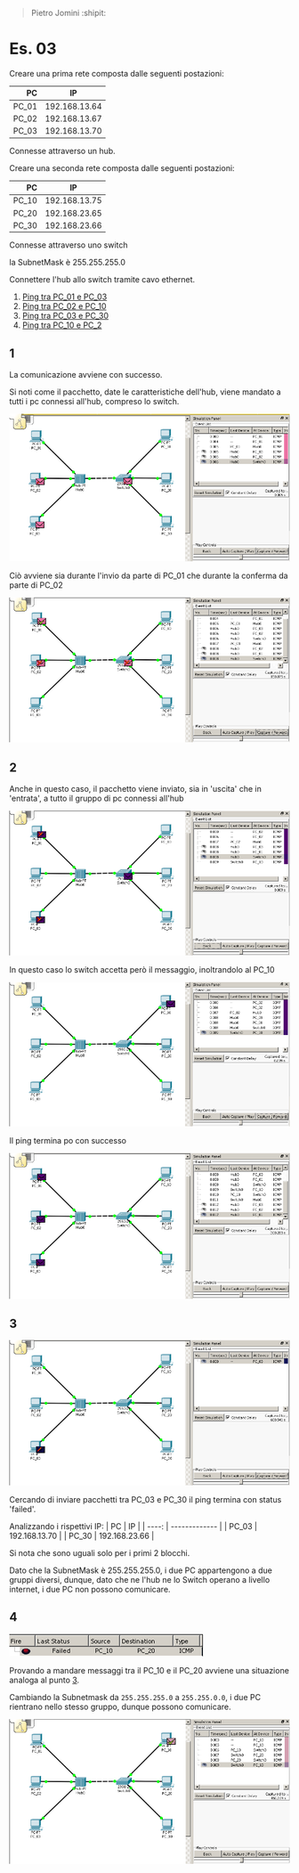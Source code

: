> Pietro Jomini :shipit:

# Es. 03

Creare una prima rete composta dalle seguenti postazioni:

|    PC | IP            |
| ----: | ------------- |
| PC_01 | 192.168.13.64 |
| PC_02 | 192.168.13.67 |
| PC_03 | 192.168.13.70 |

Connesse attraverso un hub.



Creare una seconda rete composta dalle seguenti postazioni:

|    PC | IP            |
| ----: | ------------- |
| PC_10 | 192.168.13.75 |
| PC_20 | 192.168.23.65 |
| PC_30 | 192.168.23.66 |

Connesse attraverso uno switch



la SubnetMask è 255.255.255.0



Connettere l'hub allo switch tramite cavo ethernet.



1. [Ping tra PC_01 e PC_03](#1)
2. [Ping tra PC_02 e PC_10](#2)
3. [Ping tra PC_03 e PC_30](#3)
4. [Ping tra PC_10 e PC_2](#4)



## 1

La comunicazione avviene con successo.

Si noti come il pacchetto, date le caratteristiche dell'hub, viene mandato a tutti i pc connessi all'hub, compreso lo switch.

![](./imgs/01-03-1.png)

Ciò avviene sia durante l'invio da parte di PC_01 che durante la conferma da parte di PC_02

![](./imgs/01-03-2.png)



## 2

Anche in questo caso, il pacchetto viene inviato, sia in 'uscita' che in 'entrata', a tutto il gruppo di pc connessi all'hub

![](./imgs/02-10-1.png) 



In questo caso lo switch accetta però il messaggio, inoltrandolo al PC_10

![](./imgs/02-10-2.png)



Il ping termina po con successo

![](./imgs/02-10-3.png)



## 3

![](./imgs/03-30.png)

Cercando di inviare pacchetti tra PC_03 e PC_30 il ping termina con status 'failed'.

Analizzando i rispettivi IP:
|    PC | IP            |
| ----: | ------------- |
| PC_03 | 192.168.13.70 |
| PC_30 | 192.168.23.66 |

Si nota che sono uguali solo per i primi 2 blocchi.

Dato che la SubnetMask è 255.255.255.0, i due PC appartengono a due gruppi diversi, dunque, dato che ne l'hub ne lo Switch operano a livello internet, i due PC non possono comunicare.



## 4

![](./imgs/10-20-2.png)

Provando a mandare messaggi tra il PC_10 e il PC_20 avviene una situazione analoga al punto [3](#3).

Cambiando la Subnetmask da `255.255.255.0` a `255.255.0.0`, i due PC rientrano nello stesso gruppo, dunque possono comunicare.

![](./imgs/10-20-3.png)

